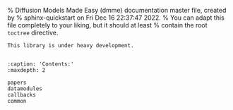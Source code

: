 % Diffusion Models Made Easy (dmme) documentation master file, created by
% sphinx-quickstart on Fri Dec 16 22:37:47 2022.
% You can adapt this file completely to your liking, but it should at least
% contain the root `toctree` directive.

```{warning}
This library is under heavy development.
```

```{include} ../../README.md
```

```{toctree}
:caption: 'Contents:'
:maxdepth: 2

papers
datamodules
callbacks
common
```
